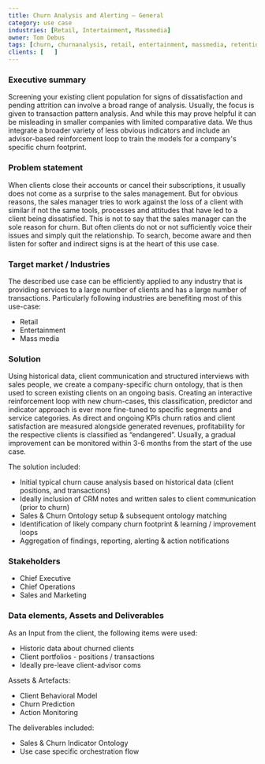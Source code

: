 ```yaml
---
title: Churn Analysis and Alerting – General
category: use case
industries: [Retail, Intertainment, Massmedia]
owner: Tom Debus
tags: [churn, churnanalysis, retail, entertainment, massmedia, retention, clientretention, customerretention]
clients: [   ]
---
```


### Executive summary
Screening your existing client population for signs of dissatisfaction and pending attrition can involve a broad range of analysis. Usually, the focus is given to transaction pattern analysis. And while this may prove helpful it can be misleading in smaller companies with limited comparative data. We thus integrate a broader variety of less obvious indicators and include an advisor-based reinforcement loop to train the models for a company's specific churn footprint.

### Problem statement
When clients close their accounts or cancel their subscriptions, it usually does not come as a surprise to the sales management. But for obvious reasons, the sales manager tries to work against the loss of a client with similar if not the same tools, processes and attitudes that have led to a client being dissatisfied. This is not to say that the sales manager can the sole reason for churn. But often clients do not or not sufficiently voice their issues and simply quit the relationship. To search, become aware and then listen for softer and indirect signs is at the heart of this use case.

### Target market / Industries
The described use case can be efficiently applied to any industry that is providing services to a large number of clients and has a large number of transactions.
Particularly following industries are benefiting most of this use-case:
- Retail
- Entertainment
- Mass media

### Solution
Using historical data, client communication and structured interviews with sales people, we create a company-specific churn ontology, that is then used to screen existing clients on an ongoing basis. Creating an interactive reinforcement loop with new churn-cases, this classification, predictor and indicator approach is ever more fine-tuned to specific segments and service categories. As direct and ongoing KPIs churn ratios and client satisfaction are measured alongside generated revenues, profitability for the respective clients is classified as “endangered”.
Usually, a gradual improvement can be monitored within 3-6 months from the start of the use case.

The solution included:
- Initial typical churn cause analysis based on historical data (client positions, and transactions)
- Ideally inclusion of CRM notes and written sales to client communication (prior to churn)
- Sales & Churn Ontology setup & subsequent ontology matching
- Identification of likely company churn footprint & learning / improvement loops
- Aggregation of findings, reporting, alerting & action notifications

### Stakeholders
- Chief Executive
- Chief Operations
- Sales and Marketing

### Data elements, Assets and Deliverables
As an Input from the client, the following items were used:
- Historic data about churned clients
- Client portfolios - positions / transactions
- Ideally pre-leave client-advisor coms

Assets & Artefacts:
- Client Behavioral Model
- Churn Prediction
- Action Monitoring

The deliverables included:
- Sales & Churn Indicator Ontology
- Use case specific orchestration flow
